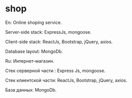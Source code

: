 # shop

En: Online shoping service.

Server-side stack: ExpressJs, mongoose.

Client-side stack: ReactJs, Bootstrap, jQuery, axios.

Database layout: MongoDb.

Ru: Интернет-магазин.

Стек серверной части : Express Js, mongoose.

Стек клиентской части: ReactJs, Bootstrap, jQuery, axios.

База данных: MongoDb.
